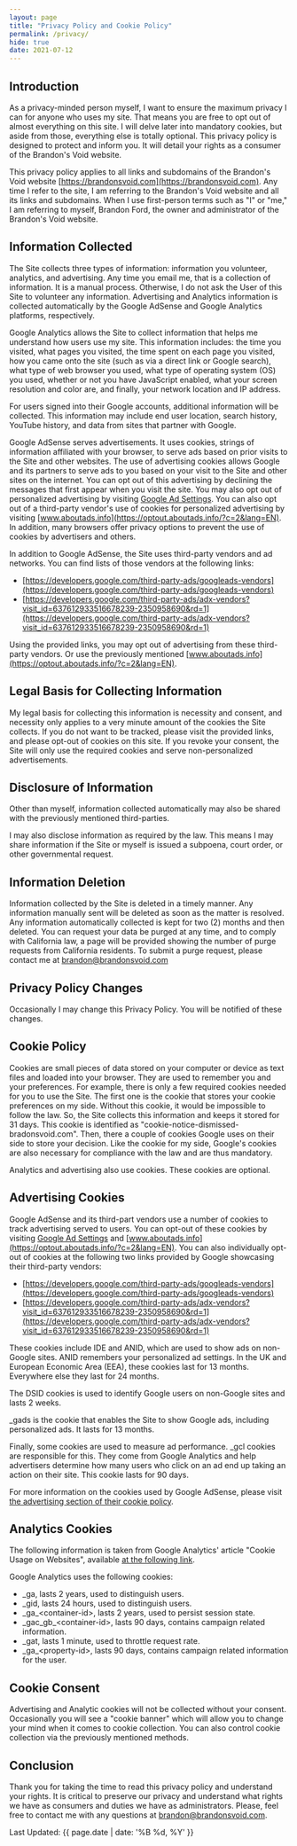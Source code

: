 ```yaml
---
layout: page
title: "Privacy Policy and Cookie Policy"
permalink: /privacy/
hide: true
date: 2021-07-12
---
```


## Introduction

As a privacy-minded person myself, I want to ensure the maximum privacy I can for anyone who uses my site. That means you are free to opt out of almost everything on this site. I will delve later into mandatory cookies, but aside from those, everything else is totally optional. This privacy policy is designed to protect and inform you. It will detail your rights as a consumer of the Brandon's Void website.

This privacy policy applies to all links and subdomains of the Brandon's Void website [https://brandonsvoid.com](https://brandonsvoid.com). Any time I refer to the site, I am referring to the Brandon's Void website and all its links and subdomains. When I use first-person terms such as "I" or "me," I am referring to myself, Brandon Ford, the owner and administrator of the Brandon's Void website.

## Information Collected

The Site collects three types of information: information you volunteer, analytics, and advertising.
Any time you email me, that is a collection of information. It is a manual process. Otherwise, I do not ask the User of this Site to volunteer any information.
Advertising and Analytics information is collected automatically by the Google AdSense and Google Analytics platforms, respectively.

Google Analytics allows the Site to collect information that helps me understand how users use my site. This information includes: the time you visited, what pages you visited, the time spent on each page you visited, how you came onto the site (such as via a direct link or Google search), what type of web browser you used, what type of operating system (OS) you used, whether or not you have JavaScript enabled, what your screen resolution and color are, and finally, your network location and IP address.

For users signed into their Google accounts, additional information will be collected. This  information may include end user location, search history, YouTube history, and data from sites that partner with Google.

Google AdSense serves advertisements. It uses cookies, strings of information affiliated with your browser, to serve ads based on prior visits to the Site and other websites. The use of advertising cookies allows Google and its partners to serve ads to you based on your visit to the Site and other sites on the internet. You can opt out of this advertising by declining the messages that first appear when you visit the site. You may also opt out of personalized advertising by visiting [Google Ad Settings](https://adssettings.google.com). You can also opt out of a third-party vendor's use of cookies for personalized advertising by visiting [www.aboutads.info](https://optout.aboutads.info/?c=2&lang=EN). In addition, many browsers offer privacy options to prevent the use of cookies by advertisers and others.

In addition to Google AdSense, the Site uses third-party vendors and ad networks. You can find lists of those vendors at the following links:

* [https://developers.google.com/third-party-ads/googleads-vendors](https://developers.google.com/third-party-ads/googleads-vendors)
* [https://developers.google.com/third-party-ads/adx-vendors?visit_id=637612933516678239-2350958690&rd=1](https://developers.google.com/third-party-ads/adx-vendors?visit_id=637612933516678239-2350958690&rd=1)

Using the provided links, you may opt out of advertising from these third-party vendors. Or use the previously mentioned [www.aboutads.info](https://optout.aboutads.info/?c=2&lang=EN).

## Legal Basis for Collecting Information

My legal basis for collecting this information is necessity and consent, and necessity only applies to a very minute amount of the cookies the Site collects. If you do not want to be tracked, please visit the provided links, and please opt-out of cookies on this site. If you revoke your consent, the Site will only use the required cookies and serve non-personalized advertisements.

## Disclosure of Information

Other than myself, information collected automatically may also be shared with the previously mentioned third-parties.

I may also disclose information as required by the law. This means I may share information if the Site or myself is issued a subpoena, court order, or other governmental request.

## Information Deletion

Information collected by the Site is deleted in a timely manner. Any information manually sent will be deleted as soon as the matter is resolved. Any information automatically collected is kept for two (2) months and then deleted. You can request your data be purged at any time, and to comply with California law, a page will be provided showing the number of purge requests from California residents. To submit a purge request, please contact me at brandon@brandonsvoid.com

## Privacy Policy Changes

Occasionally I may change this Privacy Policy. You will be notified of these changes.

## Cookie Policy

Cookies are small pieces of data stored on your computer or device as text files and loaded into your browser. They are used to remember you and your preferences. For example, there is only a few required cookies needed for you to use the Site. The first one is the cookie that stores your cookie preferences on my side. Without this cookie, it would be impossible to follow the law. So, the Site collects this information and keeps it stored for 31 days. This cookie is identified as "cookie-notice-dismissed-bradonsvoid.com". Then, there a couple of cookies Google uses on their side to store your decision. Like the cookie for my side, Google's cookies are also necessary for compliance with the law and are thus mandatory.

Analytics and advertising also use cookies. These cookies are optional.

## Advertising Cookies

Google AdSense and its third-part vendors use a number of cookies to track advertising served to users. You can opt-out of these cookies by visiting [Google Ad Settings](https://adssettings.google.com) and [www.aboutads.info](https://optout.aboutads.info/?c=2&lang=EN). You can also individually opt-out of cookies at the following two links provided by Google showcasing their third-party vendors:

* [https://developers.google.com/third-party-ads/googleads-vendors](https://developers.google.com/third-party-ads/googleads-vendors)
* [https://developers.google.com/third-party-ads/adx-vendors?visit_id=637612933516678239-2350958690&rd=1](https://developers.google.com/third-party-ads/adx-vendors?visit_id=637612933516678239-2350958690&rd=1)

These cookies include IDE and ANID, which are used to show ads on non-Google sites. ANID remembers your personalized ad settings. In the UK and European Economic Area (EEA), these cookies last for 13 months. Everywhere else they last for 24 months.

The DSID cookies is used to identify Google users on non-Google sites and lasts 2 weeks.

_gads is the cookie that enables the Site to show Google ads, including personalized ads. It lasts for 13 months.

Finally, some cookies are used to measure ad performance. _gcl cookies are responsible for this. They come from Google Analytics and help advertisers determine how many users who click on an ad end up taking an action on their site. This cookie lasts for 90 days.

For more information on the cookies used by Google AdSense, please visit [the advertising section of their cookie policy](https://policies.google.com/technologies/cookies?hl=en-US#types-of-cookies).

## Analytics Cookies

The following information is taken from Google Analytics' article "Cookie Usage on Websites", available [at the following link](https://developers.google.com/analytics/devguides/collection/analyticsjs/cookie-usage).

Google Analytics uses the following cookies:

* _ga, lasts 2 years, used to distinguish users.
* _gid, lasts 24 hours, used to distinguish users.
* &#x5f;ga&#x5f;&#60;container-id&#62;, lasts 2 years, used to persist session state.
* &#x5f;gac&#x5f;gb&#x5f;&#60;container-id&#62;, lasts 90 days, contains campaign related information.
* _gat, lasts 1 minute, used to throttle request rate.
* &#x5f;ga&#x5f;&#60;property-id&#62;, lasts 90 days, contains campaign related information for the user.

## Cookie Consent

Advertising and Analytic cookies will not be collected without your consent. Occasionally you will see a "cookie banner" which will allow you to change your mind when it comes to cookie collection. You can also control cookie collection via the previously mentioned methods.

## Conclusion

Thank you for taking the time to read this privacy policy and understand your rights. It is critical to preserve our privacy and understand what rights we have as consumers and duties we have as administrators. Please, feel free to contact me with any questions at brandon@brandonsvoid.com.

Last Updated: {{ page.date | date: '%B %d, %Y' }}
